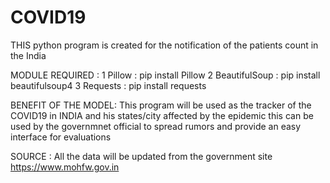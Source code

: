 # COVID19
THIS python program is created for the notification of the patients count in the India

MODULE REQUIRED : 1 Pillow : pip install Pillow 2 BeautifulSoup : pip install beautifulsoup4  3 Requests : pip install requests 

BENEFIT OF THE MODEL: This program will be used as the tracker of the COVID19 in INDIA and his states/city affected by the epidemic this can be used by the governmnet official to spread rumors and provide an easy interface for evaluations

SOURCE : All the data will be updated from the government site https://www.mohfw.gov.in

